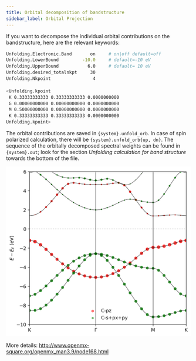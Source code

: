 ```yaml
---
title: Orbital decomposition of bandstructure
sidebar_label: Orbital Projection
---
```

If you want to decompose the individual orbital contributions on the
bandstructure, here are the relevant keywords:

```bash title="src/SiC/SiC_Primitive_BD.in" showLineNumbers
Unfolding.Electronic.Band       on     # on|off default=off
Unfolding.LowerBound         -10.0     # default=-10 eV
Unfolding.UpperBound           6.0     # default= 10 eV
Unfolding.desired_totalnkpt     30
Unfolding.Nkpoint                4

<Unfolding.kpoint
 K 0.33333333333 0.33333333333 0.0000000000
 G 0.00000000000 0.00000000000 0.0000000000
 M 0.50000000000 0.00000000000 0.0000000000
 K 0.33333333333 0.33333333333 0.0000000000
Unfolding.kpoint>
```

The orbital contributions are saved in `{system}.unfold_orb`. In case of spin
polarized calculation, there will be `{system}.unfold_orb{up, dn}`. The sequence
of the orbitally decomposed spectral weights can be found in `{system}.out`;
look for the section *Unfolding calculation for band structure* towards the
bottom of the file.

![orbital-projection](/img/orbital-proj.png)

More details: <http://www.openmx-square.org/openmx_man3.9/node168.html>
